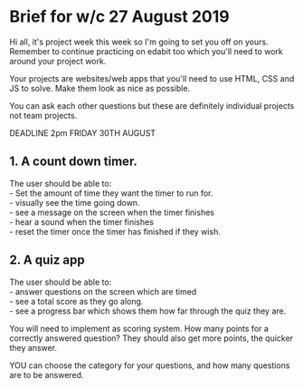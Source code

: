 <h1>Brief for w/c 27 August 2019</h1>
<p>Hi all, it's project week this week so I'm going to set you off on yours. Remember to continue practicing on edabit too which you'll need to work around your project work.</p>
<p>Your projects are websites/web apps that you'll need to use HTML, CSS and JS to solve. Make them look as nice as possible.</p>
<p>You can ask each other questions but these are definitely individual projects not team projects.</p>
<p>DEADLINE 2pm FRIDAY 30TH AUGUST</p>
<h2>1. A count down timer.</h2>
<p>The user should be able to:<br/>
- Set the amount of time they want the timer to run for.<br/>
- visually see the time going down.<br/>
- see a message on the screen when the timer finishes<br/>
- hear a sound when the timer finishes<br/>
- reset the timer once the timer has finished if they wish.</p>
<h2>2. A quiz app</h2>
<p>The user should be able to:<br/>
- answer questions on the screen which are timed<br/>
- see a total score as they go along.<br/>
- see a progress bar which shows them how far through the quiz they are.<br/>
<p>You will need to implement as scoring system. How many points for a correctly answered question? They should also get more points, the quicker they answer.</p>
<p>YOU can choose the category for your questions, and how many questions are to be answered.</p>